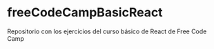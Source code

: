 # freeCodeCampBasicReact
Repositorio con los ejercicios del curso básico de React de Free Code Camp
